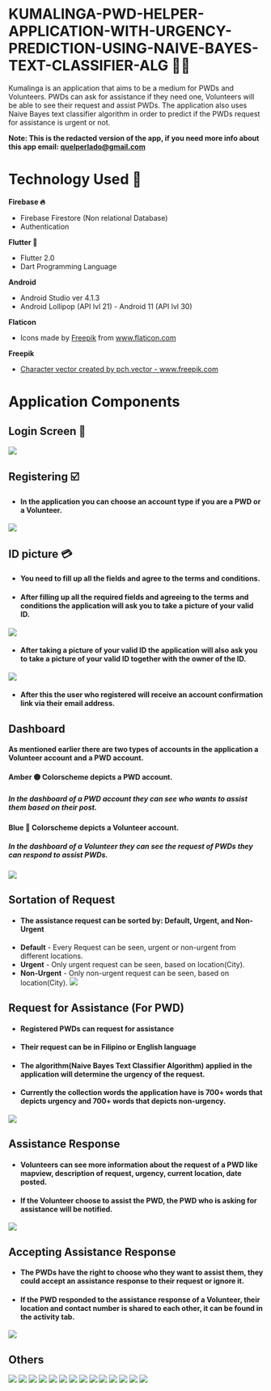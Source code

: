 # KUMALINGA-PWD-HELPER-APPLICATION-WITH-URGENCY-PREDICTION-USING-NAIVE-BAYES-TEXT-CLASSIFIER-ALG :raising_hand_man:
Kumalinga is an application that aims to be a medium for PWDs and Volunteers. PWDs can ask for assistance if they need one, Volunteers will be able to see their request and assist PWDs.
The application also uses Naive Bayes text classifier algorithm in order to predict if the PWDs request for assistance is urgent or not.

**Note: This is the redacted version of the app, if you need more info about this app email: quelperlado@gmail.com**

# Technology Used :iphone:
**Firebase :fire:**
- Firebase Firestore (Non relational Database)
- Authentication

**Flutter :large_blue_circle:**
- Flutter 2.0
- Dart Programming Language

**Android**
- Android Studio ver 4.1.3
- Android Lollipop (API lvl 21) - Android 11 (API lvl 30)

**Flaticon**
- Icons made by <a href="https://www.flaticon.com/authors/freepik" title="Freepik">Freepik</a> from <a href="https://www.flaticon.com/" title="Flaticon"> www.flaticon.com</a>

**Freepik**
- <a href="https://www.freepik.com/vectors/character">Character vector created by pch.vector - www.freepik.com</a>

# Application Components

## Login Screen :door:
![](Kumalinga%20Github%20SC/Login%20Screen.png)

## Registering :ballot_box_with_check:
- #### In the application you can choose an account type if you are a PWD or a Volunteer.
![](Kumalinga%20Github%20SC/Register.gif)

## ID picture :credit_card:
- #### You need to fill up all the fields and agree to the terms and conditions.
- #### After filling up all the required fields and agreeing to the terms and conditions the application will ask you to take a picture of your valid ID.
![](Kumalinga%20Github%20SC/Take%20ID%20Picture.png)
- #### After taking a picture of your valid ID the application will also ask you to take a picture of your valid ID together with the owner of the ID.
![](Kumalinga%20Github%20SC/take%20picture%20with%20ID.png)
- #### After this the user who registered will receive an account confirmation link via their email address.

## Dashboard
#### As mentioned earlier there are two types of accounts in the application a Volunteer account and a PWD account.
#### Amber :yellow_circle:  Colorscheme depicts a PWD account.
  ##### In the dashboard of a PWD account they can see who wants to assist them based on their post.
#### Blue :large_blue_circle: Colorscheme depicts a Volunteer account.
  ##### In the dashboard of a Volunteer they can see the request of PWDs they can respond to assist PWDs.
![](Kumalinga%20Github%20SC/Dashboard.png)

## Sortation of Request
- #### The assistance request can be sorted by: Default, Urgent, and Non-Urgent
- **Default** - Every Request can be seen, urgent or non-urgent from different locations.
- **Urgent** - Only urgent request can be seen, based on location(City).
- **Non-Urgent** - Only non-urgent request can be seen, based on location(City).
![](Kumalinga%20Github%20SC/Sortation.gif)

## Request for Assistance (For PWD)
- #### Registered PWDs can request for assistance
- #### Their request can be in Filipino or English language
- #### The algorithm(Naive Bayes Text Classifier Algorithm) applied in the application will determine the urgency of the request.
- #### Currently the collection words the application have is 700+ words that depicts urgency and 700+ words that depicts non-urgency.
![](Kumalinga%20Github%20SC/AssistanceRequest.gif)

## Assistance Response
- #### Volunteers can see more information about the request of a PWD like mapview, description of request, urgency, current location, date posted.
- #### If the Volunteer choose to assist the PWD, the PWD who is asking for assistance will be notified.
![](Kumalinga%20Github%20SC/Assist.gif)

## Accepting Assistance Response
- #### The PWDs have the right to choose who they want to assist them, they could accept an assistance response to their request or ignore it.
- #### If the PWD responded to the assistance response of a Volunteer, their location and contact number is shared to each other, it can be found in the activity tab.
![](Kumalinga%20Github%20SC/Accepting%20Assistance%20Response.gif)

## Others
![](Kumalinga%20Github%20SC/1.png)
![](Kumalinga%20Github%20SC/2.png)
![](Kumalinga%20Github%20SC/3.png)
![](Kumalinga%20Github%20SC/4.png)
![](Kumalinga%20Github%20SC/5.png)
![](Kumalinga%20Github%20SC/6.png)
![](Kumalinga%20Github%20SC/7.png)
![](Kumalinga%20Github%20SC/8.png)
![](Kumalinga%20Github%20SC/9.png)
![](Kumalinga%20Github%20SC/10.png)
![](Kumalinga%20Github%20SC/11.png)
![](Kumalinga%20Github%20SC/12.png)
![](Kumalinga%20Github%20SC/13.png)
![](Kumalinga%20Github%20SC/14.png)

